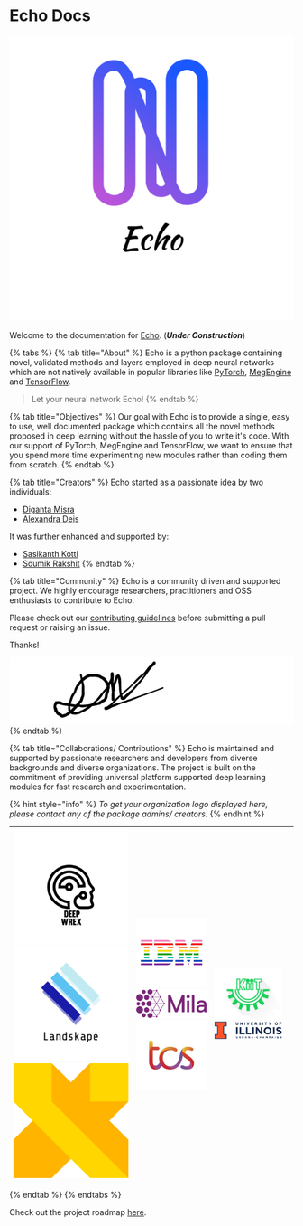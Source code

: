 # Echo Docs



![](https://github.com/digantamisra98/Echo/raw/master/Observations/logo_transparent.png)

Welcome to the documentation for [Echo](https://github.com/digantamisra98/Echo). \(_**Under Construction**_\)

{% tabs %}
{% tab title="About" %}
Echo is a python package containing novel, validated methods and layers employed in deep neural networks which are not natively available in popular libraries like [PyTorch](https://pytorch.org/), [MegEngine ](https://megengine.org.cn/)and [TensorFlow](https://www.tensorflow.org/).

> Let your neural network Echo!
{% endtab %}

{% tab title="Objectives" %}
Our goal with Echo is to provide a single, easy to use, well documented package which contains all the novel methods proposed in deep learning without the hassle of you to write it's code. With our support of PyTorch, MegEngine and TensorFlow, we want to ensure that you spend more time experimenting new modules rather than coding them from scratch. 
{% endtab %}

{% tab title="Creators" %}
Echo started as a passionate idea by two individuals:

* [Diganta Misra](https://digantamisra98.github.io/)
* [Alexandra Deis](https://lexie88rus.github.io/)

It was further enhanced and supported by:

* [Sasikanth Kotti](https://github.com/ksasi)
* [Soumik Rakshit](https://soumik12345.github.io/)
{% endtab %}

{% tab title="Community" %}
Echo is a community driven and supported project. We highly encourage researchers, practitioners and OSS enthusiasts to contribute to Echo. 

Please check out our [contributing guidelines](https://xa9ax.gitbook.io/echo/contributing-guidelines) before submitting a pull request or raising an issue.



Thanks!

![Diganta](.gitbook/assets/unnamed.png)
{% endtab %}

{% tab title="Collaborations/ Contributions" %}
Echo is maintained and supported by passionate researchers and developers from diverse backgrounds and diverse organizations. The project is built on the commitment of providing universal platform supported deep learning modules for fast research and experimentation.

{% hint style="info" %}
_To get your organization logo displayed here, please contact any of the package admins/ creators._
{% endhint %}

| ![](.gitbook/assets/cae4ec78339485.5ca24a46b9da6.png) ![](.gitbook/assets/logo.png)![](.gitbook/assets/1200px-logo_of_x_-company-.svg.png) | ![](.gitbook/assets/c1f63ovveaapq-4.jpg)![](.gitbook/assets/mila-purple.png)![](.gitbook/assets/dplzk52v.jpg)  | ![](.gitbook/assets/kiit-university-logo-e1506355385141-1.jpg) ![](.gitbook/assets/wordmark.png)  |    |
| :---: | :---: | :---: | :---: |
{% endtab %}
{% endtabs %}

Check out the project roadmap [here](https://github.com/digantamisra98/Echo/projects).

